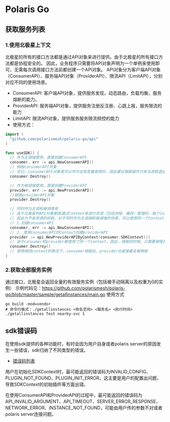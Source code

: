# Polaris Go

## 获取服务列表

### 1.使用北极星上下文

北极星的所有的接口方法都是通过API对象来进行提供。由于北极星的所有接口方法都是协程安全的。
因此，业务程序只需要将API对象声明为一个单例来使用即可，无需每次调用接口方法前都创建一个API对象。
API对象分为客户端API对象（ConsumerAPI）、服务端API对象（ProviderAPI）、限流API（LimitAPI），分别对应不同的使用场景。
- ConsumerAPI: 客户端API对象，提供服务发现，动态路由，负载均衡，服务熔断的能力。
- ProviderAPI: 服务端API对象，提供服务注册反注册、心跳上报，服务限流的能力
- LimitAPI: 限流API对象，提供服务服务限流频控的能力
- 使用方式：
```go
import (
  "github.com/polarismesh/polaris-go/api"
)

func useSDK() {
  // 作为主调端使用，直接创建ConsumerAPI
  consumer, err := api.NewConsumerAPI()
  // 销毁consumerAPI对象
  // 切记，consumerAPI对象是可以作为全局变量使用的，因此建议销毁操作只有当进程退出才进行销毁
  consumer.Destroy()

  // 作为被调端使用，直接创建ProviderAPI
  provider, err := api.NewProviderAPI()
  //销毁providerAPI对象
  provider.Destroy()

  // 同时作为主调和被调使用
  // 由于北极星的API对象都是通过Context来进行资源（包括协程、缓存）管理的，每个Context对象所管理的资源都是独立的
  // 因此为节省资源的损耗，对于同时作为主调端和被调端的场景，可以使用同一个Context来创建API
  // 1.创建consumerAPI
  consumer, err := api.NewConsumerAPI()
  // 2. 使用consumerAPI的Context创建providerAPI
  provider := api.NewProviderAPIByContext(consumer.SDKContext())
  // 由于consumer和provider都使用了同一个context，因此，销毁的时候，只需要销毁其中一个就行
  consumer.Destroy()
  // 使用相同context的情况下，consumer销毁后，provider也紧接着会被销毁
}
```

### 2.获取全部服务实例

通过接口，北极星会返回全量的有效服务实例（包括被手动隔离以及权重为0的实例）
示例代码见：https://github.com/polarismesh/polaris-go/blob/master/sample/getallinstances/main.go
使用方式

````
go build -mod=vendor
# 命令行格式：./getallinstances <命名空间> <服务名> <执行时间>
./getallinstances Test nearby-svc 1
````

## sdk错误码

在使用sdk提供的各种功能时，有时会因为用户自身或者polaris server的原因发生一些错误，sdk归纳了不同类型的错误。

- [错误码列表](https://git.code.oa.com/polaris/polaris/wikis/%E8%AF%A6%E7%BB%86%E8%AE%BE%E8%AE%A1/%E5%8F%AF%E6%9C%8D%E5%8A%A1%E6%80%A7/sdk%E9%94%99%E8%AF%AF%E7%A0%81)

用户在初始化SDKContext时，最可能返回的错误码为INVALID_CONFIG、PLUGIN_NOT_FOUND、PLUGIN_INIT_ERROR，这主要是用户的配置出问题，导致SDKContext的初始插件等方面出错。

在使用ConsumerAPI和ProviderAPI的过程中，最可能返回的错误码为API_INVALID_ARGUMENT、API_TIMEOUT、SERVER_ERROR_RESPONSE、NETWORK_ERROR、INSTANCE_NOT_FOUND，可能由用户传的参数不对或者polaris server连接问题。

